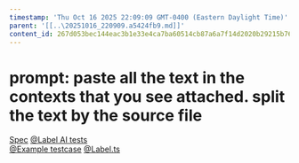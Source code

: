 ```yaml
---
timestamp: 'Thu Oct 16 2025 22:09:09 GMT-0400 (Eastern Daylight Time)'
parent: '[[..\20251016_220909.a5424fb9.md]]'
content_id: 267d053bec144eac3b1e33e4ca7ba60514cb87a6a7f14d2020b29215b7663fdf
---
```


# prompt: paste all the text in the contexts that you see attached. split the text by the source file

[Spec](Spec.md)
[@Label AI tests](test/label-clear.ts)\
[@Example testcase](../LikertSurvey/LikertSurveyConcept.ts)
[@Label.ts](\label.ts)
